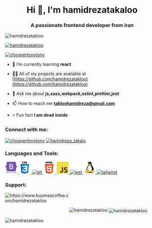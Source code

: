 <h1 align="center">Hi 👋, I'm hamidrezatakaloo</h1>
<h3 align="center">A passionate frontend developer from iran</h3>

<p align="left"> <img src="https://komarev.com/ghpvc/?username=hamidrezatakloo&label=Profile%20views&color=0e75b6&style=flat" alt="hamidrezatakloo" /> </p>

<p align="left"> <a href="https://github.com/ryo-ma/github-profile-trophy"><img src="https://github-profile-trophy.vercel.app/?username=hamidrezatakloo" alt="hamidrezatakloo" /></a> </p>

<p align="left"> <a href="https://twitter.com/choopertonytony" target="blank"><img src="https://img.shields.io/twitter/follow/choopertonytony?logo=twitter&style=for-the-badge" alt="choopertonytony" /></a> </p>

- 🌱 I’m currently learning **react**

- 👨‍💻 All of my projects are available at [https://github.com/hamidrezatakloo](https://github.com/hamidrezatakloo)

- 💬 Ask me about **js,sass,webpack,eslint,prettier,jest**

- 📫 How to reach me **takloohamidreza@gmail.com**

- ⚡ Fun fact **I am dead inside**

<h3 align="left">Connect with me:</h3>
<p align="left">
<a href="https://twitter.com/choopertonytony" target="blank"><img align="center" src="https://raw.githubusercontent.com/rahuldkjain/github-profile-readme-generator/master/src/images/icons/Social/twitter.svg" alt="choopertonytony" height="30" width="40" /></a>
<a href="https://instagram.com/hamidreza_takalu" target="blank"><img align="center" src="https://raw.githubusercontent.com/rahuldkjain/github-profile-readme-generator/master/src/images/icons/Social/instagram.svg" alt="hamidreza_takalu" height="30" width="40" /></a>
</p>

<h3 align="left">Languages and Tools:</h3>
<p align="left"> <a href="https://getbootstrap.com" target="_blank" rel="noreferrer"> <img src="https://raw.githubusercontent.com/devicons/devicon/master/icons/bootstrap/bootstrap-plain-wordmark.svg" alt="bootstrap" width="40" height="40"/> </a> <a href="https://www.w3schools.com/css/" target="_blank" rel="noreferrer"> <img src="https://raw.githubusercontent.com/devicons/devicon/master/icons/css3/css3-original-wordmark.svg" alt="css3" width="40" height="40"/> </a> <a href="https://git-scm.com/" target="_blank" rel="noreferrer"> <img src="https://www.vectorlogo.zone/logos/git-scm/git-scm-icon.svg" alt="git" width="40" height="40"/> </a> <a href="https://www.w3.org/html/" target="_blank" rel="noreferrer"> <img src="https://raw.githubusercontent.com/devicons/devicon/master/icons/html5/html5-original-wordmark.svg" alt="html5" width="40" height="40"/> </a> <a href="https://developer.mozilla.org/en-US/docs/Web/JavaScript" target="_blank" rel="noreferrer"> <img src="https://raw.githubusercontent.com/devicons/devicon/master/icons/javascript/javascript-original.svg" alt="javascript" width="40" height="40"/> </a> <a href="https://jestjs.io" target="_blank" rel="noreferrer"> <img src="https://www.vectorlogo.zone/logos/jestjsio/jestjsio-icon.svg" alt="jest" width="40" height="40"/> </a> <a href="https://www.linux.org/" target="_blank" rel="noreferrer"> <img src="https://raw.githubusercontent.com/devicons/devicon/master/icons/linux/linux-original.svg" alt="linux" width="40" height="40"/> </a> <a href="https://tailwindcss.com/" target="_blank" rel="noreferrer"> <img src="https://www.vectorlogo.zone/logos/tailwindcss/tailwindcss-icon.svg" alt="tailwind" width="40" height="40"/> </a> </p>

<h3 align="left">Support:</h3>
<p><a href="https://www.buymeacoffee.com/https://www.buymeacoffee.com/hamidrezatakloo"> <img align="left" src="https://cdn.buymeacoffee.com/buttons/v2/default-yellow.png" height="50" width="210" alt="https://www.buymeacoffee.com/hamidrezatakloo" /></a></p><br><br>

<p><img align="left" src="https://github-readme-stats.vercel.app/api/top-langs?username=hamidrezatakloo&show_icons=true&locale=en&layout=compact" alt="hamidrezatakloo" /></p>

<p>&nbsp;<img align="center" src="https://github-readme-stats.vercel.app/api?username=hamidrezatakloo&show_icons=true&locale=en" alt="hamidrezatakloo" /></p>

<p><img align="center" src="https://github-readme-streak-stats.herokuapp.com/?user=hamidrezatakloo&" alt="hamidrezatakloo" /></p>

